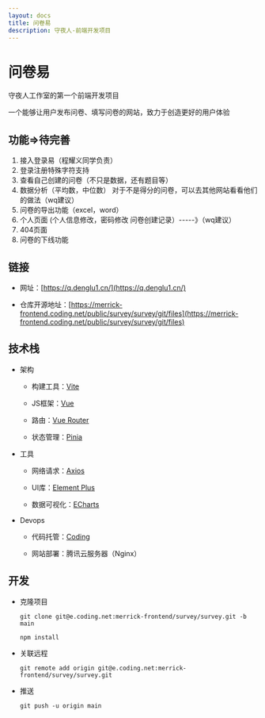 ```yaml
---
layout: docs
title: 问卷易
description: 守夜人-前端开发项目
---
```


# 问卷易

守夜人工作室的第一个前端开发项目

一个能够让用户发布问卷、填写问卷的网站，致力于创造更好的用户体验

## 功能=>待完善
1. 接入登录易（程耀义同学负责）
2. 登录注册特殊字符支持
3. 查看自己创建的问卷（不只是数据，还有题目等）
4. 数据分析（平均数，中位数）
对于不是得分的问卷，可以去其他网站看看他们的做法（wq建议）
5. 问卷的导出功能（excel，word）
6. 个人页面
(个人信息修改，密码修改
问卷创建记录）-----》（wq建议）
7. 404页面
8. 问卷的下线功能

## 链接

- 网址：[https://q.denglu1.cn/](https://q.denglu1.cn/)

- 仓库开源地址：[https://merrick-frontend.coding.net/public/survey/survey/git/files](https://merrick-frontend.coding.net/public/survey/survey/git/files)

## 技术栈

- 架构

    - 构建工具：[Vite](https://cn.vitejs.dev/)

    - JS框架：[Vue](https://cn.vuejs.org/)

    - 路由：[Vue Router](https://router.vuejs.org/zh/)

    - 状态管理：[Pinia](https://pinia.web3doc.top/)

- 工具

    - 网络请求：[Axios](https://www.axios-http.cn/)

    - UI库：[Element Plus](https://element-plus.gitee.io/zh-CN/)

    - 数据可视化：[ECharts](https://echarts.apache.org/zh/index.html)

- Devops

    - 代码托管：[Coding](https://coding.net/)

    - 网站部署：腾讯云服务器（Nginx）

## 开发

- 克隆项目

    `git clone git@e.coding.net:merrick-frontend/survey/survey.git -b main`

    `npm install`

- 关联远程

    `git remote add origin git@e.coding.net:merrick-frontend/survey/survey.git`

- 推送

    `git push -u origin main`
